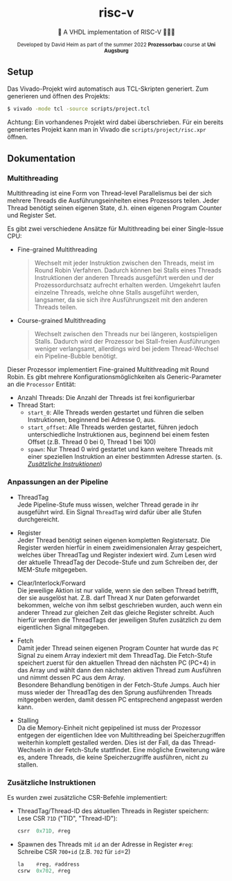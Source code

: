 <div align="center">

# risc-v

🔬 A VHDL implementation of RISC-V 👨🏾‍💻

<small>

Developed by David Heim as part of the summer 2022 **Prozessorbau** course at **Uni Augsburg**

</small>
</div align="center">

## Setup

Das Vivado-Projekt wird automatisch aus TCL-Skripten generiert.
Zum generieren und öffnen des Projekts:
```bash
$ vivado -mode tcl -source scripts/project.tcl
```
Achtung: Ein vorhandenes Projekt wird dabei überschrieben. Für ein bereits generiertes Projekt kann man in Vivado die `scripts/project/risc.xpr` öffnen.

## Dokumentation

### Multithreading

Multithreading ist eine Form von Thread-level Parallelismus bei der sich mehrere Threads die Ausführungseinheiten eines Prozessors teilen. Jeder Thread benötigt seinen eigenen State, d.h. einen eigenen Program Counter und Register Set.

Es gibt zwei verschiedene Ansätze für Multithreading bei einer Single-Issue CPU:

* Fine-grained Multithreading
  > Wechselt mit jeder Instruktion zwischen den Threads, meist im Round Robin Verfahren. Dadurch können bei Stalls eines Threads Instruktionen der anderen Threads ausgeführt werden und der Prozessordurchsatz aufrecht erhalten werden. Umgekehrt laufen einzelne Threads, welche ohne Stalls ausgeführt werden, langsamer, da sie sich ihre Ausführungszeit mit den anderen Threads teilen.

* Course-grained Multithreading
  > Wechselt zwischen den Threads nur bei längeren, kostspieligen Stalls. Dadurch wird der Prozessor bei Stall-freien Ausführungen weniger verlangsamt, allerdings wird bei jedem Thread-Wechsel ein Pipeline-Bubble benötigt. 

Dieser Prozessor implementiert Fine-grained Multithreading mit Round Robin. Es gibt mehrere Konfigurationsmöglichkeiten als Generic-Parameter an die `Processor` Entität:
* Anzahl Threads: Die Anzahl der Threads ist frei konfigurierbar
* Thread Start:
    * `start_0`: Alle Threads werden gestartet und führen die selben Instruktionen, beginnend bei Adresse 0, aus.
    * `start_offset`: Alle Threads werden gestartet, führen jedoch unterschiedliche Instruktionen aus, beginnend bei einem festen Offset (z.B. Thread 0 bei 0, Thread 1 bei 100)
    * `spawn`: Nur Thread 0 wird gestartet und kann weitere Threads mit einer speziellen Instruktion an einer bestimmten Adresse starten. (s. [_Zusätzliche Instruktionen_](#zusätzliche-instruktionen))

### Anpassungen an der Pipeline

* ThreadTag  
  Jede Pipeline-Stufe muss wissen, welcher Thread gerade in ihr ausgeführt wird. Ein Signal `ThreadTag` wird dafür über alle Stufen durchgereicht.

* Register  
  Jeder Thread benötigt seinen eigenen kompletten Registersatz. Die Register werden hierfür in einem zweidimensionalen Array gespeichert, welches über ThreadTag und Register indexiert wird. Zum Lesen wird der aktuelle ThreadTag der Decode-Stufe und zum Schreiben der, der MEM-Stufe mitgegeben.

* Clear/Interlock/Forward  
  Die jeweilige Aktion ist nur valide, wenn sie den selben Thread betrifft, der sie ausgelöst hat. Z.B. darf Thread X nur Daten geforwardet bekommen, welche von ihm selbst geschrieben wurden, auch wenn ein anderer Thread zur gleichen Zeit das gleiche Register schreibt. Auch hierfür werden die ThreadTags der jeweiligen Stufen zusätzlich zu dem eigentlichen Signal mitgegeben.

* Fetch  
  Damit jeder Thread seinen eigenen Program Counter hat wurde das `PC` Signal zu einem Array indexiert mit dem ThreadTag. Die Fetch-Stufe speichert zuerst für den aktuellen Thread den nächsten PC (PC+4) in das Array und wählt dann den nächsten aktiven Thread zum Ausführen und nimmt dessen PC aus dem Array.  
  Besondere Behandlung benötigen in der Fetch-Stufe Jumps. Auch hier muss wieder der ThreadTag des den Sprung ausführenden Threads mitgegeben werden, damit dessen PC entsprechend angepasst werden kann.

* Stalling  
  Da die Memory-Einheit nicht gepipelined ist muss der Prozessor entgegen der eigentlichen Idee von Multithreading bei Speicherzugriffen weiterhin komplett gestalled werden. Dies ist der Fall, da das Thread-Wechseln in der Fetch-Stufe stattfindet. Eine mögliche Erweiterung wäre es, andere Threads, die keine Speicherzugriffe ausführen, nicht zu stallen.

### Zusätzliche Instruktionen

Es wurden zwei zusätzliche CSR-Befehle implementiert:

* ThreadTag/Thread-ID des aktuellen Threads in Register speichern:  
  Lese CSR `71D` ("TID", "Thread-ID"):
  ```asm
  csrr  0x71D, #reg
  ```

* Spawnen des Threads mit `id` an der Adresse in Register `#reg`:  
  Schreibe CSR `700+id` (z.B. `702` für `id`=2)
  ```asm
  la    #reg, #address
  csrw  0x702, #reg
  ```